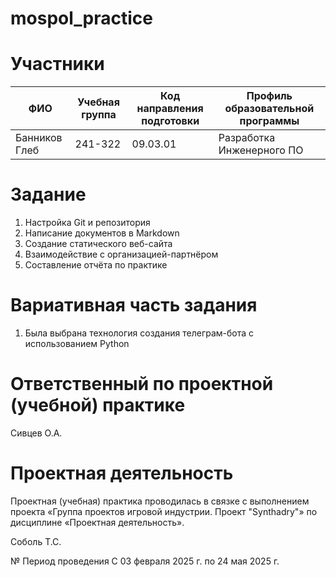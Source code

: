 # mospol_practice

# Участники
| ФИО | Учебная группа | Код направления подготовки | Профиль образовательной программы |
| ------------- | ------------- | ------------- | ------------- |
| Банников Глеб | 241-322 | 09.03.01 | Разработка Инженерного ПО |

# Задание
1. Настройка Git и репозитория
2. Написание документов в Markdown
3. Создание статического веб-сайта
4. Взаимодействие с организацией-партнёром
5. Составление отчёта по практике

# Вариативная часть задания
1. Была выбрана технология создания телеграм-бота с использованием Python

# Ответственный по проектной (учебной) практике
Сивцев О.А.

# Проектная деятельность
Проектная (учебная) практика проводилась в связке с выполнением проекта «Группа проектов игровой индустрии. Проект "Synthadry"» по дисциплине «Проектная деятельность».

Соболь Т.С.

№ Период проведения
С 03 февраля 2025 г. по 24 мая 2025 г.
